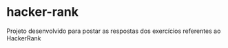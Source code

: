 # hacker-rank
Projeto desenvolvido para postar as respostas dos exercícios referentes ao HackerRank
